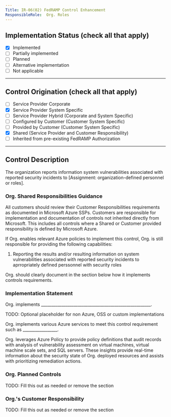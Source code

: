 ```yaml
---
Title: IR-06(02) FedRAMP Control Enhancement
ResponsibleRole:  Org. Roles
---
```

## Implementation Status (check all that apply)

* [x] Implemented
* [ ] Partially implemented
* [ ] Planned
* [ ] Alternative implementation
* [ ] Not applicable

---

## Control Origination (check all that apply)

* [ ] Service Provider Corporate
* [x] Service Provider System Specific
* [ ] Service Provider Hybrid (Corporate and System Specific)
* [ ] Configured by Customer (Customer System Specific)
* [ ] Provided by Customer (Customer System Specific)
* [x] Shared (Service Provider and Customer Responsibility)
* [ ] Inherited from pre-existing FedRAMP Authorization

---

## Control Description

The organization reports information system vulnerabilities associated with reported security incidents to [Assignment: organization-defined personnel or roles].

### Org. Shared Responsibilities Guidance

All customers should review their Customer Responsibilities requirements as documented in Microsoft Azure SSPs. Customers are responsible for implementation and documentation of controls not inherited directly from Microsoft. This includes all controls where a Shared or Customer provided responsibility is defined by Microsoft Azure.

If Org. enables relevant Azure policies to implement this control, Org. is still responsible for providing the following capabilities:

1. Reporting the results and/or resulting information on system vulnerabilities associated with reported security incidents to aprropriately defined perssonnel with security roles

Org. should clearly document in the section below how it implements controls requirements.

### Implementation Statement

Org. implements ______________________________________________________.

TODO: Optional placeholder for non Azure, OSS or custom implementations

Org. implements various Azure services to meet this control requirement such as _________________.

Org. leverages Azure Policy to provide policy definitions that audit records with analysis of vulnerability assessment on virtual machines, virtual machine scale sets, and SQL servers. These insights provide real-time information about the security state of Org. deployed resources and assists with prioritizing remediation actions.

### Org. Planned Controls

TODO: Fill this out as needed or remove the section

### Org.'s Customer Responsibility

TODO: Fill this out as needed or remove the section
